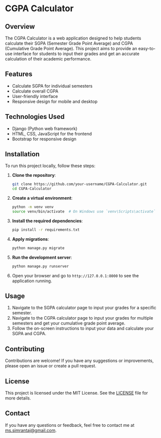 
# **CGPA Calculator**

## **Overview**

The CGPA Calculator is a web application designed to help students calculate their SGPA (Semester Grade Point Average) and CGPA (Cumulative Grade Point Average). This project aims to provide an easy-to-use interface for students to input their grades and get an accurate calculation of their academic performance.

## **Features**

- Calculate SGPA for individual semesters
- Calculate overall CGPA
- User-friendly interface
- Responsive design for mobile and desktop

## **Technologies Used**

- Django (Python web framework)
- HTML, CSS, JavaScript for the frontend
- Bootstrap for responsive design

## **Installation**

To run this project locally, follow these steps:

1. **Clone the repository**:
   ```bash
   git clone https://github.com/your-username/CGPA-Calculator.git
   cd CGPA-Calculator
   ```

2. **Create a virtual environment**:
   ```bash
   python -m venv venv
   source venv/bin/activate  # On Windows use `venv\Scripts\activate`
   ```

3. **Install the required dependencies**:
   ```bash
   pip install -r requirements.txt
   ```

4. **Apply migrations**:
   ```bash
   python manage.py migrate
   ```

5. **Run the development server**:
   ```bash
   python manage.py runserver
   ```

6. Open your browser and go to `http://127.0.0.1:8000` to see the application running.

## **Usage**

1. Navigate to the SGPA calculator page to input your grades for a specific semester.
2. Navigate to the CGPA calculator page to input your grades for multiple semesters and get your cumulative grade point average.
3. Follow the on-screen instructions to input your data and calculate your SGPA and CGPA.

## **Contributing**

Contributions are welcome! If you have any suggestions or improvements, please open an issue or create a pull request.

## **License**

This project is licensed under the MIT License. See the [LICENSE](LICENSE) file for more details.

## **Contact**

If you have any questions or feedback, feel free to contact me at [ms.simrantaj@gmail.com](mailto:ms.simrantaj@gmail.com).

